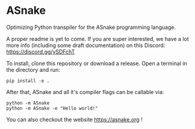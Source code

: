 # ASnake
Optimizing Python transpiler for the ASnake programming language.

A proper readme is yet to come. If you are super interested, we have a lot more info (including some draft documentation) on this Discord:
https://discord.gg/ySDFchT

To install, clone this repository or download a release. Open a terminal in the directory and run:
```console
pip install -e .
```
After that, ASnake and all it's compiler flags can be callable via:
```console
python -m ASnake
python -m ASnake -e "Hello world!"
```

You can also checkout the website https://asnake.org !
